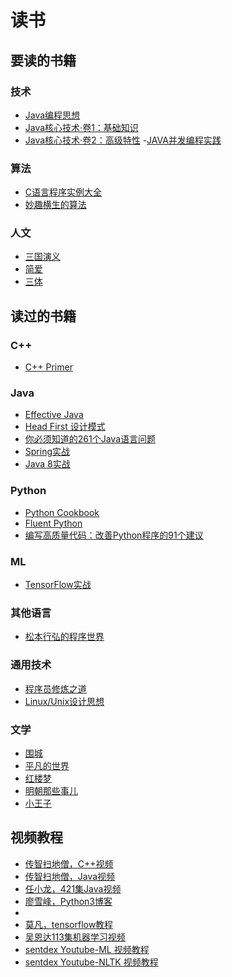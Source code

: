 # 读书

## 要读的书籍

### 技术
- [Java编程思想](https://book.douban.com/subject/2130190/)
- [Java核心技术·卷1：基础知识](https://book.douban.com/subject/25762168/)
- [Java核心技术·卷2：高级特性](https://book.douban.com/subject/25841326/)
-[JAVA并发编程实践](https://book.douban.com/subject/2148132/)

### 算法
- [C语言程序实例大全]()
- [妙趣横生的算法](https://book.douban.com/subject/4710825/)

### 人文
- [三国演义](https://book.douban.com/subject/1483894/)
- [简爱](https://book.douban.com/subject/1141406/)
- [三体](https://book.douban.com/subject/26427702/)

## 读过的书籍

### C++
- [C++ Primer](https://book.douban.com/subject/1767741/)

### Java
- [Effective Java](https://book.douban.com/subject/3360807/)
- [Head First 设计模式](https://book.douban.com/subject/2243615/)
- [你必须知道的261个Java语言问题](https://book.douban.com/subject/4137365/)
- [Spring实战](https://book.douban.com/subject/26767354/)
- [Java 8实战](https://book.douban.com/subject/26772632/)

### Python
- [Python Cookbook](https://book.douban.com/subject/4828875/)
- [Fluent Python](https://book.douban.com/subject/26278021/)
- [编写高质量代码：改善Python程序的91个建议](https://book.douban.com/subject/25910544/)

### ML
- [TensorFlow实战](https://book.douban.com/subject/26974266/)

### 其他语言
- [松本行弘的程序世界](https://book.douban.com/subject/6756090/)

### 通用技术
- [程序员修炼之道](https://book.douban.com/subject/5387402/)
- [Linux/Unix设计思想](https://book.douban.com/subject/7564417/)

### 文学
- [围城](https://book.douban.com/subject/1008145/)
- [平凡的世界](https://book.douban.com/subject/10517238/)
- [红楼梦](https://book.douban.com/subject/1007305/)
- [明朝那些事儿](https://book.douban.com/subject/7163250/)
- [小王子](https://book.douban.com/subject/1084336/)

## 视频教程
- [传智扫地僧，C++视频]()
- [传智扫地僧，Java视频]()
- [任小龙，421集Java视频]()
- [廖雪峰，Python3博客]()
- 
- [莫凡，tensorflow教程]()
- [吴恩达113集机器学习视频]()
- [sentdex Youtube-ML 视频教程]()
- [sentdex Youtube-NLTK 视频教程]()